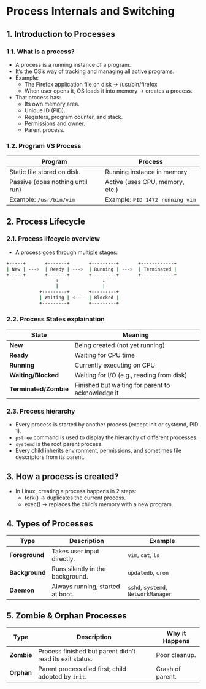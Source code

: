 # Process Internals and Switching

## 1. Introduction to Processes

### 1.1. What is a process?

- A process is a running instance of a program.
- It’s the OS’s way of tracking and managing all active programs.
- Example:
  - The Firefox application file on disk → /usr/bin/firefox
  - When user opens it, OS loads it into memory → creates a process.
- That process has:
  - Its own memory area.
  - Unique ID (PID).
  - Registers, program counter, and stack.
  - Permissions and owner.
  - Parent process.

### 1.2. Program VS Process

| Program | Process |
| - | - |
| Static file stored on disk. | Running instance in memory. |
| Passive (does nothing until run) | Active (uses CPU, memory, etc.) |
| Example: `/usr/bin/vim` | Example: `PID 1472 running vim` |

## 2. Process Lifecycle

### 2.1. Process lifecycle overview

- A process goes through multiple stages:

```bash
+-----+       +-------+       +---------+       +------------+
| New | --->  | Ready | --->  | Running | --->  | Terminated |
+-----+       +-------+       +---------+       +------------+
                  ↑                ↓
                  |                |
            +---------+       +---------+
            | Waiting | <---- | Blocked |
            +---------+       +---------+
```

### 2.2. Process States explaination

| State | Meaning |
| - | - |
| **New** | Being created (not yet running) |
| **Ready** | Waiting for CPU time |
| **Running** | Currently executing on CPU |
| **Waiting/Blocked** | Waiting for I/O (e.g., reading from disk) |
| **Terminated/Zombie** | Finished but waiting for parent to acknowledge it |

### 2.3. Process hierarchy

- Every process is started by another process (except init or systemd, PID 1).
- `pstree` command is used to display the hierarchy of different processes.
- `systemd` is the root parent process.
- Every child inherits environment, permissions, and sometimes file descriptors from its parent.

## 3. How a process is created?

- In Linux, creating a process happens in 2 steps:
  - fork() → duplicates the current process.
  - exec() → replaces the child’s memory with a new program.

## 4. Types of Processes

| Type | Description | Example |
| - | - | - |
| **Foreground** | Takes user input directly. | `vim`, `cat`, `ls` |
| **Background** | Runs silently in the background. | `updatedb`, `cron` |
| **Daemon** | Always running, started at boot. | `sshd`, `systemd`, `NetworkManager` |

## 5. Zombie & Orphan Processes

| Type | Description | Why it Happens |
| - | - | - |
| **Zombie** | Process finished but parent didn’t read its exit status. | Poor cleanup. |
| **Orphan** | Parent process died first; child adopted by `init`. | Crash of parent. |
